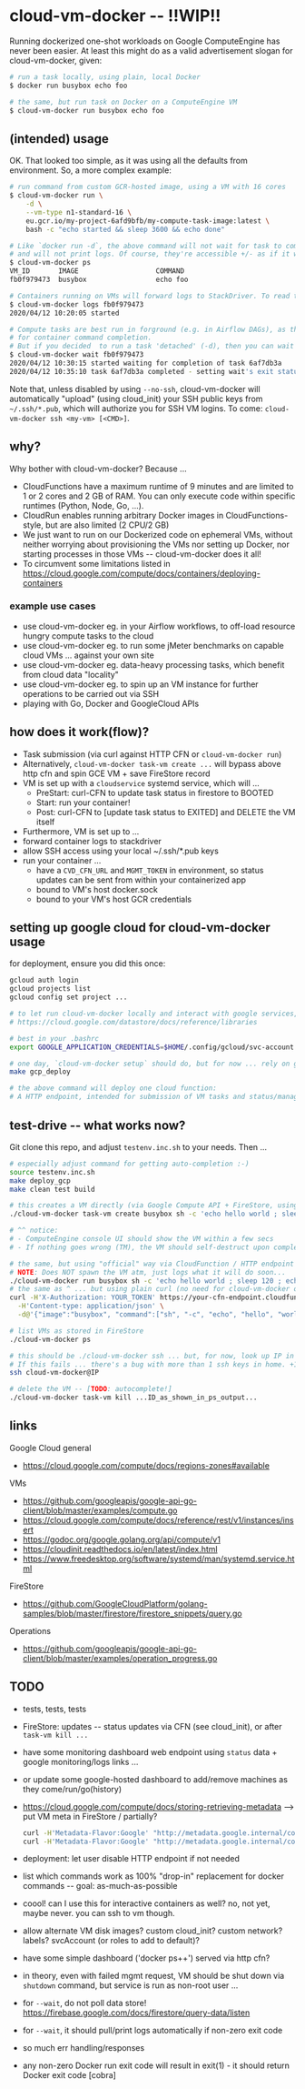 # cloud-vm-docker -- !!WIP!!

Running dockerized one-shot workloads on Google ComputeEngine has never been easier.
At least this might do as a valid advertisement slogan for cloud-vm-docker, given:

```bash
# run a task locally, using plain, local Docker
$ docker run busybox echo foo

# the same, but run task on Docker on a ComputeEngine VM
$ cloud-vm-docker run busybox echo foo
```

## (intended) usage

OK. That looked too simple, as it was using all the defaults from environment.
So, a more complex example:

```bash
# run command from custom GCR-hosted image, using a VM with 16 cores
$ cloud-vm-docker run \
    -d \
    --vm-type n1-standard-16 \
    eu.gcr.io/my-project-6afd9bfb/my-compute-task-image:latest \
    bash -c "echo started && sleep 3600 && echo done"

# Like `docker run -d`, the above command will not wait for task to complete
# and will not print logs. Of course, they're accessible +/- as if it was plain Docker.
$ cloud-vm-docker ps
VM_ID       IMAGE                   COMMAND                                  CREATED        STATUS
fb0f979473  busybox                 echo foo                                 5 min ago      created

# Containers running on VMs will forward logs to StackDriver. To read those logs, like in Docker, do:
$ cloud-vm-docker logs fb0f979473
2020/04/12 10:20:05 started

# Compute tasks are best run in forground (e.g. in Airflow DAGs), as this will implicitly wait
# for container command completion.
# But if you decided  to run a task 'detached' (-d), then you can wait for completion:
$ cloud-vm-docker wait fb0f979473
2020/04/12 10:30:15 started waiting for completion of task 6af7db3a
2020/04/12 10:35:10 task 6af7db3a completed - setting wait's exit status to the task's one: EXIT_STATUS_OK
```

Note that, unless disabled by using `--no-ssh`, cloud-vm-docker will automatically "upload"
(using cloud_init) your SSH public keys from `~/.ssh/*.pub`, which will authorize you for SSH VM logins.
To come: `cloud-vm-docker ssh <my-vm> [<CMD>]`.

## why?

Why bother with cloud-vm-docker? Because ...
- CloudFunctions have a maximum runtime of 9 minutes and are limited to 1 or 2 cores and 2 GB of RAM.
  You can only execute code within specific runtimes (Python, Node, Go, ...).
- CloudRun enables running arbitrary Docker images in CloudFunctions-style, but are also limited (2 CPU/2 GB)
- We just want to run on our Dockerized code on ephemeral VMs, without neither worrying about provisioning
  the VMs nor setting up Docker, nor starting processes in those VMs -- cloud-vm-docker does it all!
- To circumvent some limitations listed in https://cloud.google.com/compute/docs/containers/deploying-containers

### example use cases

- use cloud-vm-docker eg. in your Airflow workflows, to off-load resource hungry compute tasks to the cloud
- use cloud-vm-docker eg. to run some jMeter benchmarks on capable cloud VMs ... against your own site
- use cloud-vm-docker eg. data-heavy processing tasks, which benefit from cloud data "locality"
- use cloud-vm-docker eg. to spin up an VM instance for further operations to be carried out via SSH
- playing with Go, Docker and GoogleCloud APIs

## how does it work(flow)?

- Task submission (via curl against HTTP CFN or `cloud-vm-docker run`)
- Alternatively, `cloud-vm-docker task-vm create ...` will bypass above http cfn and spin GCE VM + save FireStore record
- VM is set up with a `cloudservice` systemd service, which will ...
  - PreStart: curl-CFN to update task status in firestore to BOOTED
  - Start: run your container!
  - Post: curl-CFN to [update task status to EXITED] and DELETE the VM itself
- Furthermore, VM is set up to ...
 - forward container logs to stackdriver
 - allow SSH access using your local ~/.ssh/*.pub keys
 - run your container ...
    - have a `CVD_CFN_URL` and `MGMT_TOKEN` in environment, so status updates can be sent from within your containerized app
    - bound to VM's host docker.sock
    - bound to your VM's host GCR credentials 

## setting up google cloud for cloud-vm-docker usage

for deployment, ensure you did this once:
```bash
gcloud auth login
gcloud projects list
gcloud config set project ...

# to let run cloud-vm-docker locally and interact with google services, create a svc account as in
# https://cloud.google.com/datastore/docs/reference/libraries

# best in your .bashrc
export GOOGLE_APPLICATION_CREDENTIALS=$HOME/.config/gcloud/svc-account.json

# one day, `cloud-vm-docker setup` should do, but for now ... rely on gcloud. could use docker image...
make gcp_deploy

# the above command will deploy one cloud function:
# A HTTP endpoint, intended for submission of VM tasks and status/management requests
```

## test-drive -- what works now?

Git clone this repo, and adjust `testenv.inc.sh` to your needs. Then ...

```bash
# especially adjust command for getting auto-completion :-)
source testenv.inc.sh
make deploy_gcp
make clean test build

# this creates a VM directly (via Google Compute API + FireStore, using local GOOGLE_APPLICATION_CREDENTIALS)
./cloud-vm-docker task-vm create busybox sh -c 'echo hello world ; sleep 120 ; echo goodnight'

# ^^ notice:
# - ComputeEngine console UI should show the VM within a few secs
# - If nothing goes wrong (TM), the VM should self-destruct upon completion, just leaving logs

# the same, but using "official" way via CloudFunction / HTTP endpoint
# NOTE: Does NOT spawn the VM atm, just logs what it will do soon...
./cloud-vm-docker run busybox sh -c 'echo hello world ; sleep 120 ; echo goodnight'
# the same as ^ ... but using plain curl (no need for cloud-vm-docker or docker to run container!)
curl -H'X-Authorization: YOUR_TOKEN' https://your-cfn-endpoint.cloudfunctions.net/CloudVMDocker/run \
  -H'Content-type: application/json' \
  -d@'{"image":"busybox", "command":["sh", "-c", "echo", "hello", "world"]}'

# list VMs as stored in FireStore
./cloud-vm-docker ps

# this should be ./cloud-vm-docker ssh ... but, for now, look up IP in console[FIXME].
# If this fails ... there's a bug with more than 1 ssh keys in home. +1 fixme...
ssh cloud-vm-docker@IP 

# delete the VM -- [TODO: autocomplete!]
./cloud-vm-docker task-vm kill ...ID_as_shown_in_ps_output...
``` 

## links

Google Cloud general

- https://cloud.google.com/compute/docs/regions-zones#available

VMs

- https://github.com/googleapis/google-api-go-client/blob/master/examples/compute.go
- https://cloud.google.com/compute/docs/reference/rest/v1/instances/insert
- https://godoc.org/google.golang.org/api/compute/v1
- https://cloudinit.readthedocs.io/en/latest/index.html
- https://www.freedesktop.org/software/systemd/man/systemd.service.html

FireStore

- https://github.com/GoogleCloudPlatform/golang-samples/blob/master/firestore/firestore_snippets/query.go

Operations

- https://github.com/googleapis/google-api-go-client/blob/master/examples/operation_progress.go

## TODO

- tests, tests, tests
- FireStore: updates -- status updates via CFN (see cloud_init), or after `task-vm kill ...`
- have some monitoring dashboard web endpoint using `status` data + google monitoring/logs links ...
- or update some google-hosted dashboard to add/remove machines as they come/run/go(history)
- https://cloud.google.com/compute/docs/storing-retrieving-metadata --> put VM meta in FireStore / partially?
  ```bash
  curl -H'Metadata-Flavor:Google' "http://metadata.google.internal/computeMetadata/v1/instance/"curl -H'Metadata-Flavor:Google' "http://metadata.google.internal/computeMetadata/v1/instance/"
  curl -H'Metadata-Flavor:Google' "http://metadata.google.internal/computeMetadata/v1/instance/attributes/user-data"
  ```
  
- deployment: let user disable HTTP endpoint if not needed
- list which commands work as 100% "drop-in" replacement for docker commands -- goal: as-much-as-possible
- coool! can I use this for interactive containers as well? no, not yet, maybe never. you can ssh to vm though.
- allow alternate VM disk images? custom cloud_init? custom network? labels? svcAccount (or roles to add to default)?
- have some simple dashboard ('docker ps++') served via http cfn?
- in theory, even with failed mgmt request, VM should be shut down via `shutdown` command, but service is run as non-root user ...
- for `--wait`, do not poll data store! https://firebase.google.com/docs/firestore/query-data/listen
- for `--wait`, it should pull/print logs automatically if non-zero exit code
- so much err handling/responses
- any non-zero Docker run exit code will result in exit(1) - it should return Docker exit code [cobra]